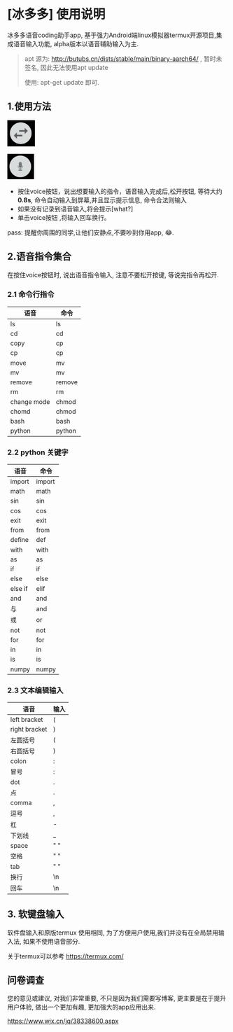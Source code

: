 # [冰多多] 使用说明

冰多多语音coding助手app, 基于强力Android端linux模拟器termux开源项目,集成语音输入功能, alpha版本以语音辅助输入为主.

> apt 源为: http://butubs.cn/dists/stable/main/binary-aarch64/ , 暂时未签名, 因此无法使用apt update
>
> 使用: apt-get update 即可.

## 1.使用方法

![](https://raw.githubusercontent.com/bingduoduo1/public_doc/master/images/switch_btn.png)

![](https://raw.githubusercontent.com/bingduoduo1/public_doc/master/images/voice_btn.png)

* 按住voice按钮，说出想要输入的指令，语音输入完成后,松开按钮, 等待大约**0.8s**, 命令自动输入到屏幕,并且显示提示信息, 命令合法则输入
* 如果没有记录到语音输入,将会提示[what?] 
* 单击voice按钮 ,将输入回车换行。

pass: 提醒你周围的同学,让他们安静点,不要吵到你用app, :joy:.

## 2.语音指令集合

在按住voice按钮时, 说出语音指令输入, 注意不要松开按键, 等说完指令再松开.

### 2.1 命令行指令

| 语音        | 命令   |
| ----------- | ------ |
| ls          | ls     |
| cd          | cd     |
| copy        | cp     |
| cp          | cp     |
| move        | mv     |
| mv          | mv     |
| remove      | remove |
| rm          | rm     |
| change mode | chmod  |
| chomd       | chmod  |
| bash        | bash   |
| python      | python |

### 2.2 python 关键字

| 语音    | 命令   |
| ------- | ------ |
| import  | import |
| math    | math   |
| sin     | sin    |
| cos     | cos    |
| exit    | exit   |
| from    | from   |
| define  | def    |
| with    | with   |
| as      | as     |
| if      | if     |
| else    | else   |
| else if | elif   |
| and     | and    |
| 与      | and    |
| 或      | or     |
| not     | not    |
| for     | for    |
| in      | in     |
| is      | is     |
| numpy   | numpy  |

 

### 2.3 文本编辑输入

| 语音          | 输入   |
| ------------- | ------ |
| left bracket  | (      |
| right bracket | )      |
| 左圆括号      | (      |
| 右圆括号      | )      |
| colon         | :      |
| 冒号          | :      |
| dot           | .      |
| 点            | .      |
| comma         | ,      |
| 逗号          | ,      |
| 杠            | -      |
| 下划线        | _      |
| space         | " "    |
| 空格          | " "    |
| tab           | "    " |
| 换行          | \n     |
| 回车          | \n     |



## 3. 软键盘输入

软件盘输入和原版termux 使用相同, 为了方便用户使用,我们并没有在全局禁用输入法, 如果不使用语音部分.

关于termux可以参考 https://termux.com/

## 问卷调查

您的意见或建议, 对我们非常重要, 不只是因为我们需要写博客, 更主要是在于提升用户体验, 做出一个更加有趣, 更加强大的app应用出来.

https://www.wjx.cn/jq/38338600.aspx
